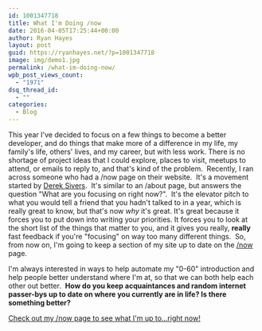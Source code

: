 ```yaml
---
id: 1001347718
title: What I'm Doing /now
date: 2016-04-05T17:25:44+00:00
author: Ryan Hayes
layout: post
guid: https://ryanhayes.net/?p=1001347718
image: img/demo1.jpg
permalink: /what-im-doing-now/
wpb_post_views_count:
  - "1971"
dsq_thread_id:
  - ""
categories:
  - Blog
---
```

This year I've decided to focus on a few things to become a better developer, and do things that make more of a difference in my life, my family's life, others' lives, and my career, but with less work. There is no shortage of project ideas that I could explore, places to visit, meetups to attend, or emails to reply to, and that's kind of the problem.  Recently, I ran across someone who had a /now page on their website.  It's a movement started by [Derek Sivers](https://sivers.org/).  It's similar to an /about page, but answers the question "What are you focusing on right now?".  It's the elevator pitch to what you would tell a friend that you hadn't talked to in a year, which is really great to know, but that's now _why_ it's great. It's great because it forces you to put down into writing your priorities. It forces you to look at the short list of the things that matter to you, and it gives you really, **really** fast feedback if you're "focusing" on way too many different things.  So, from now on, I'm going to keep a section of my site up to date on the [/now](https://ryanhayes.net/now/ "Now") page.

I'm always interested in ways to help automate my "0-60" introduction and help people better understand where I'm at, so that we can both help each other out better.  **How do you keep acquaintances and random internet passer-bys up to date on where you currently are in life? Is there something better?**

[Check out my /now page to see what I'm up to&#8230;right now!](/now/ "Now")